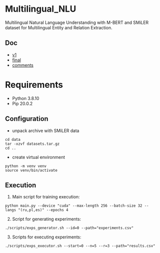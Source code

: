 # Multilingual_NLU
Multilingual Natural Language Understanding with M-BERT and SMiLER dataset for Multilingual Entity and Relation Extraction.

## Doc
- [v1](https://demo.hedgedoc.org/0ezHN-JjQGm7Oog9j-Ty0A)
- [final](https://demo.hedgedoc.org/DvFln3INS12i5sH8q8tIfw)
- [comments](https://demo.hedgedoc.org/T4G22XgsSHGTEUNk7J5s_w)

# Requirements
- Python 3.8.10
- Pip 20.0.2

## Configuration
- unpack archive with SMiLER data
```
cd data
tar -xzvf datasets.tar.gz
cd ..
```

- create virtual environment
```
python -m venv venv
source venv/bin/activate
```

## Execution
1. Main script for training execution:
```
python main.py --device "cuda" --max-length 256 --batch-size 32 --langs "(ru,pl,es)" --epochs 4
```

2. Script for generating experiments:
```
./scripts/exps_generator.sh --id=0 --path="experiments.csv"
```

3. Scripts for executing experiments:
```
./scripts/exps_executor.sh --start=0 --n=5 --r=3 --path="results.csv"
```
